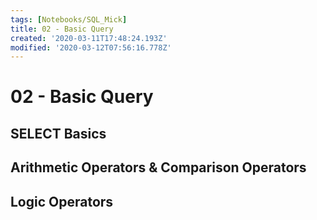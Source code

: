 ```yaml
---
tags: [Notebooks/SQL_Mick]
title: 02 - Basic Query
created: '2020-03-11T17:48:24.193Z'
modified: '2020-03-12T07:56:16.778Z'
---
```


# 02 - Basic Query

## SELECT Basics



## Arithmetic Operators & Comparison Operators



## Logic Operators




